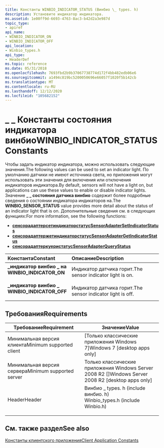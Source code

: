 ```yaml
---
title: Константы WINBIO_INDICATOR_STATUS (Винбио \_ types. h)
description: Установите индикатор индикатора.
ms.assetid: 1e00ff9d-6693-4763-8ac3-b42d2a3e987d
topic_type:
- apiref
api_name:
- WINBIO_INDICATOR_ON
- WINBIO_INDICATOR_OFF
api_location:
- Winbio_types.h
api_type:
- HeaderDef
ms.topic: reference
ms.date: 05/31/2018
ms.openlocfilehash: 7693fbd2b9b37067738774d172f4bb482edb06e6
ms.sourcegitcommit: a1494c819bc5200050696e66057f1020f5b142cb
ms.translationtype: MT
ms.contentlocale: ru-RU
ms.lasthandoff: 12/12/2020
ms.locfileid: "105682152"
---
```

# <a name="winbio_indicator_status-constants"></a><span data-ttu-id="e3472-103">\_ \_ Константы состояния индикатора винбио</span><span class="sxs-lookup"><span data-stu-id="e3472-103">WINBIO\_INDICATOR\_STATUS Constants</span></span>

<span data-ttu-id="e3472-104">Чтобы задать индикатор индикатора, можно использовать следующие значения.</span><span class="sxs-lookup"><span data-stu-id="e3472-104">The following values can be used to set an indicator light.</span></span> <span data-ttu-id="e3472-105">По умолчанию датчики не имеют источника света, но приложения могут использовать эти значения для включения или отключения индикаторов индикатора.</span><span class="sxs-lookup"><span data-stu-id="e3472-105">By default, sensors will not have a light on, but applications can use these values to enable or disable indicator lights.</span></span> <span data-ttu-id="e3472-106">Значение **\_ \_ состояния датчика винбио** содержит более подробные сведения о состоянии индикатора индикаторов на.</span><span class="sxs-lookup"><span data-stu-id="e3472-106">The **WINBIO\_SENSOR\_STATUS** value provides more detail about the status of an indicator light that is on.</span></span> <span data-ttu-id="e3472-107">Дополнительные сведения см. в следующих функциях:</span><span class="sxs-lookup"><span data-stu-id="e3472-107">For more information, see the following functions:</span></span>

-   [<span data-ttu-id="e3472-108">**сенсорадаптерсетиндикаторстатус**</span><span class="sxs-lookup"><span data-stu-id="e3472-108">**SensorAdapterSetIndicatorStatus**</span></span>](/windows/desktop/api/Winbio_adapter/nc-winbio_adapter-pibio_sensor_set_indicator_status_fn)
-   [<span data-ttu-id="e3472-109">**сенсорадаптержетиндикаторстатус**</span><span class="sxs-lookup"><span data-stu-id="e3472-109">**SensorAdapterGetIndicatorStatus**</span></span>](/windows/desktop/api/Winbio_adapter/nc-winbio_adapter-pibio_sensor_get_indicator_status_fn)
-   [<span data-ttu-id="e3472-110">**сенсорадаптеркуеристатус**</span><span class="sxs-lookup"><span data-stu-id="e3472-110">**SensorAdapterQueryStatus**</span></span>](/windows/desktop/api/Winbio_adapter/nc-winbio_adapter-pibio_sensor_query_status_fn)



| <span data-ttu-id="e3472-111">Константа</span><span class="sxs-lookup"><span data-stu-id="e3472-111">Constant</span></span>                                                                                                                                                                            | <span data-ttu-id="e3472-112">Описание</span><span class="sxs-lookup"><span data-stu-id="e3472-112">Description</span></span>                                   |
|:------------------------------------------------------------------------------------------------------------------------------------------------------------------------------------|:----------------------------------------------|
| <span id="WINBIO_INDICATOR_ON"></span><span id="winbio_indicator_on"></span><dl> <span data-ttu-id="e3472-113"><dt>**\_индикатор винбио \_ на**</dt></span><span class="sxs-lookup"><span data-stu-id="e3472-113"><dt>**WINBIO\_INDICATOR\_ON**</dt></span></span> </dl>    | <span data-ttu-id="e3472-114">Индикатор датчика горит.</span><span class="sxs-lookup"><span data-stu-id="e3472-114">The sensor indicator light is on.</span></span><br/>  |
| <span id="WINBIO_INDICATOR_OFF"></span><span id="winbio_indicator_off"></span><dl> <span data-ttu-id="e3472-115"><dt>**\_индикатор винбио \_**</dt></span><span class="sxs-lookup"><span data-stu-id="e3472-115"><dt>**WINBIO\_INDICATOR\_OFF**</dt></span></span> </dl> | <span data-ttu-id="e3472-116">Индикатор датчика горит.</span><span class="sxs-lookup"><span data-stu-id="e3472-116">The sensor indicator light is off.</span></span><br/> |



## <a name="requirements"></a><span data-ttu-id="e3472-117">Требования</span><span class="sxs-lookup"><span data-stu-id="e3472-117">Requirements</span></span>



| <span data-ttu-id="e3472-118">Требование</span><span class="sxs-lookup"><span data-stu-id="e3472-118">Requirement</span></span> | <span data-ttu-id="e3472-119">Значение</span><span class="sxs-lookup"><span data-stu-id="e3472-119">Value</span></span> |
|-------------------------------------|---------------------------------------------------------------------------------------------------------------|
| <span data-ttu-id="e3472-120">Минимальная версия клиента</span><span class="sxs-lookup"><span data-stu-id="e3472-120">Minimum supported client</span></span><br/> | <span data-ttu-id="e3472-121">\[Только классические приложения Windows 7\]</span><span class="sxs-lookup"><span data-stu-id="e3472-121">Windows 7 \[desktop apps only\]</span></span><br/>                                                                    |
| <span data-ttu-id="e3472-122">Минимальная версия сервера</span><span class="sxs-lookup"><span data-stu-id="e3472-122">Minimum supported server</span></span><br/> | <span data-ttu-id="e3472-123">Только классические приложения Windows Server 2008 R2 \[\]</span><span class="sxs-lookup"><span data-stu-id="e3472-123">Windows Server 2008 R2 \[desktop apps only\]</span></span><br/>                                                       |
| <span data-ttu-id="e3472-124">Header</span><span class="sxs-lookup"><span data-stu-id="e3472-124">Header</span></span><br/>                   | <dl> <span data-ttu-id="e3472-125"><dt>Винбио \_ types. h (include винбио. h)</dt></span><span class="sxs-lookup"><span data-stu-id="e3472-125"><dt>Winbio\_types.h (include Winbio.h)</dt></span></span> </dl> |



## <a name="see-also"></a><span data-ttu-id="e3472-126">См. также раздел</span><span class="sxs-lookup"><span data-stu-id="e3472-126">See also</span></span>

<dl> <dt>

[<span data-ttu-id="e3472-127">Константы клиентского приложения</span><span class="sxs-lookup"><span data-stu-id="e3472-127">Client Application Constants</span></span>](client-application-constants.md)
</dt> </dl>

 

 





